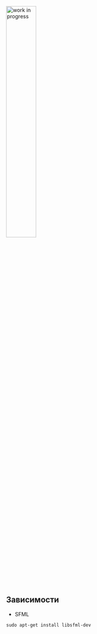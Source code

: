 <img alt="work in progress" width="40%" src="https://raw.githubusercontent.com/LupanovEvgeniyHTML/LupanovEvgeniyHTML/main/img/work_in_progress.jpg"/>


## Зависимости

- SFML
```
sudo apt-get install libsfml-dev
```
